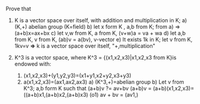 Prove that 
1) K is a vector space over itself, with addition and multiplication in K;
	a) (K,+) abelian group (K=field)
	b) let  x form K , a,b from K; from a) => (a+b)x=ax+bx
	c) let v,w from K, a from K, (v+w)a = va + wa
	d) let a,b from K, v from K, (ab)v = a(bv), v-vector
	e) It exists 1k in K; let v from K, 1kv=v
	**=>** k is a vector space over itself, "+,multiplication"

1) K^3 is a vector space, where K^3 = {(x1,x2,x3)|x1,x2,x3 from K}is endowed with:
	1) (x1,x2,x3)+(y1,y2,y3)=(x1+y1,x2+y2,x3+y3)
	2) a(x1,x2,x3)=(ax1,ax2,ax3)
	a) (K^3,+)=abelian group
	b) Let v from K^3; a,b form K such that (a+b)v ?= av+bv
		(a+b)v = (a+b)(x1,x2,x3)=((a+b)x1,(a+b)x2,(a+b)x3) (o1)
		av + bv = (av1,)
		

